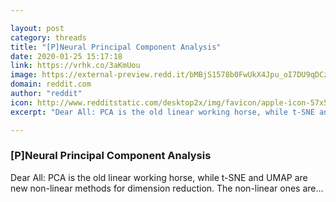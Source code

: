 ```yaml
---

layout: post
category: threads
title: "[P]Neural Principal Component Analysis"
date: 2020-01-25 15:17:18
link: https://vrhk.co/3aKmUou
image: https://external-preview.redd.it/bMBjS1578b0FwUkX4Jpu_oI7DU9qDCzG4sks2RXGetU.jpg?width=400&height=209.42408377&auto=webp&s=b1e01ed340a9d6ccd7feed044f1eb13d38a9fb75
domain: reddit.com
author: "reddit"
icon: http://www.redditstatic.com/desktop2x/img/favicon/apple-icon-57x57.png
excerpt: "Dear All: PCA is the old linear working horse, while t-SNE and UMAP are new non-linear methods for dimension reduction. The non-linear ones are..."

---
```


### [P]Neural Principal Component Analysis

Dear All: PCA is the old linear working horse, while t-SNE and UMAP are new non-linear methods for dimension reduction. The non-linear ones are...